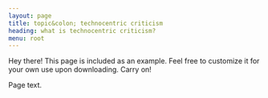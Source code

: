 ```yaml
---
layout: page
title: topic&colon; technocentric criticism
heading: what is technocentric criticism?
menu: root
---
```


<p class="message">
  Hey there! This page is included as an example. Feel free to customize it for your own use upon downloading. Carry on!
</p>

Page text.
